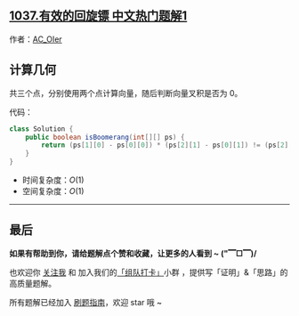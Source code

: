 ## [1037.有效的回旋镖 中文热门题解1](https://leetcode.cn/problems/valid-boomerang/solutions/100000/by-ac_oier-eory)

作者：[AC_OIer](https://leetcode.cn/u/AC_OIer)
## 计算几何

共三个点，分别使用两个点计算向量，随后判断向量叉积是否为 $0$。

代码：
```Java []
class Solution {
    public boolean isBoomerang(int[][] ps) {
        return (ps[1][0] - ps[0][0]) * (ps[2][1] - ps[0][1]) != (ps[2][0] - ps[0][0]) * (ps[1][1] - ps[0][1]);
    }
}
```
* 时间复杂度：$O(1)$
* 空间复杂度：$O(1)$

---

## 最后

**如果有帮助到你，请给题解点个赞和收藏，让更多的人看到 ~ ("▔□▔)/**

也欢迎你 [关注我](https://oscimg.oschina.net/oscnet/up-19688dc1af05cf8bdea43b2a863038ab9e5.png) 和 加入我们的[「组队打卡」](https://leetcode-cn.com/u/ac_oier/)小群 ，提供写「证明」&「思路」的高质量题解。

所有题解已经加入 [刷题指南](https://github.com/SharingSource/LogicStack-LeetCode/wiki)，欢迎 star 哦 ~
